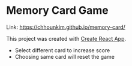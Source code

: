 # Memory Card Game

Link: https://chhounkim.github.io/memory-card/

This project was created with [Create React App](https://github.com/facebook/create-react-app).

- Select different card to increase score
- Choosing same card will reset the game